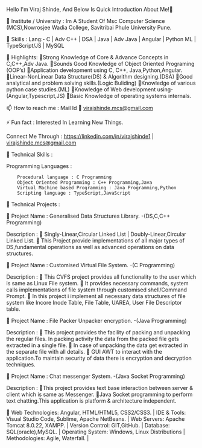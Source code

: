 Hello I'm Viraj Shinde, And Below Is Quick Introduction About Me!👋

🔭 Institute / University : Im A Student Of Msc Computer Science (MCS),Nowrosjee Wadia College, Savitribai Phule University Pune.

🌱 Skills :
Lang:- C | Adv C++ | DSA | Java | Adv Java | Angular | Python ML | TypeScript/JS | MySQL

👯 Highlights:
Strong Knowledge of Core & Advance Concepts in C,C++,Adv Java.
Sounds Good Knowledge of Object Oriented Programing (OOP’s)
Application development using C, C++, Java,Python,Angular.
Linear-NonLinear Data Structure(DS) & Algorithm designing.(DSA)
Good analytical and problem solving skills.(Logic Buliding)
Knowledge of various python case studies.(ML)
Knowledge of Web development using-(Angular,Typescript,JS)
Basic Knowledge of operating systems internals.

📫 How to reach me : Mail Id 📧 virajshinde.mcs@gmail.com

⚡ Fun fact : Interested In Learning New Things.

Connect Me Through :
https://linkedin.com/in/virajshinde1 | virajshinde.mcs@gmail.com

💬 Technical Skills :

Programming Languages :

        Procedural language : C Programming
        Object Oriented Programming : C++ Programming,Java
        Virtual Machine based Programming : Java Programming,Python
        Scripting language : TypeScript,JavaScript

🌱 Technical Projects :

🎯 Project Name : Generalised Data Structures Library. -(DS,C,C++ Programming)

Description :
 Singly-Linear,Circular Linked List | Doubly-Linear,Circular Linked List.
 This Project provide implementations of all major types of DS,fundamental 
operations as well as advanced operations on data structures.

🎯 Project Name : Customised Virtual File System. -(C Programming)

Description :
 This CVFS project provides all functionality to the user which is same as Linux File system.
 It provides necessary commands, system calls implementations of file system through
customised shell/Command Prompt.
 In this project i implement all necessary data structures of file system like Incore Inode
Table, File Table, UAREA, User File Descriptor table.

🎯 Project Name : File Packer Unpacker encryption. -(Java Programming)

Description :
 This project provides the facility of packing and unpacking the regular files. In packing
activity the data from the packed file gets extracted in a single file.
 In case of unpacking the data get extracted in the separate file with all details.
 GUI AWT to interact with the application.To maintain security of data there is encryption
and decryption techniques.

🎯 Project Name : Chat messenger System. -(Java Socket Programming)

Description :
This project provides text base interaction between server & client which is same as Messenger.
Java Socket programming to perform text chatting.This application is platform & architecture
independent.

🌱 Web Technologies:
Angular, HTML/HTML5, CSS2/CSS3. |
IDE & Tools: Visual Studio Code, Sublime, Apache NetBeans. |
Web Servers: Apache Tomcat 8.0.22, XAMPP. |
Version Control: GIT,GitHub. |
Database: SQL(oracle),MySQL. |
Operating System: Windows, Linux Distributions |
Methodologies: Agile, Waterfall. |
